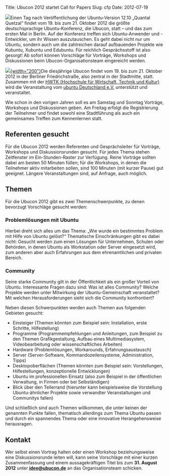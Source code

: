 Title: Ubucon 2012 startet Call for Papers
Slug: cfp
Date: 2012-07-19

![](http://verein.ubuntu-de.org/sites/all/themes/ubuntu-loco/logo.png)Einen
Tag nach Veröffentlichung der Ubuntu-Version 12.10 „Quantal Quetzal“
findet vom 19. bis zum 21. Oktober 2012 die größte deutschsprachige
Ubuntu-Konferenz, die Ubucon, statt – und das zum ersten Mal in Berlin.
Auf der Konferenz treffen sich Ubuntu-Anwender und -Entwickler, um ihr
Wissen auszutauschen. Es geht dabei nicht nur um Ubuntu, sondern auch um
die zahlreichen darauf aufbauenden Projekte wie Kubuntu, Xubuntu und
Edubuntu. Für reichlich Gesprächsstoff ist also gesorgt! Ab sofort
können Vorschläge für Vorträge, Workshops und Diskussionen beim
Ubucon-Organisationsteam eingereicht werden.

[![](http://media.cdn.ubuntu-de.org/portal/files/hwtk.jpg){width="200"}](http://media.cdn.ubuntu-de.org/portal/files/hwtk.jpg)Die
diesjährige Ubucon findet vom 19. bis zum 21. Oktober 2012 in der
Berliner Friedrichstraße, also zentral in der Stadtmitte, statt.
Zusammen mit der [HWTK (Hochschule für Wirtschaft, Technik und
Kultur)](http://hwtk.de) wird die Veranstaltung vom [ubuntu Deutschland
e.V.](http://verein.ubuntu-de.org/) unterstützt und veranstaltet.

Wie schon in den vorigen Jahren soll es am Samstag und Sonntag Vorträge,
Workshops und Diskussionen geben. Am Freitag erfolgt die Registrierung
der Teilnehmer und findet sowohl eine Stadtführung als auch ein
gemeinsames Treffen zum Kennenlernen statt.

## Referenten gesucht

Für die Ubucon 2012 werden Referenten und Gesprächsleiter für Vorträge,
Workshops und Diskussionsrunden gesucht. Für jedes Thema stehen
Zeitfenster im Ein-Stunden-Raster zur Verfügung. Reine Vorträge sollten
dabei am besten 50 Minuten füllen; für die Workshops, in denen die
Teilnehmer aktiv mitarbeiten sollen, sind 100 Minuten (mit kurzer Pause)
gut geeignet. Längere Veranstaltungen sind, auf Anfrage, auch möglich.

## Themen

Für die Ubucon 2012 gibt es zwei Themenschwerpunkte, zu denen bevorzugt
Vorschläge gesucht werden:

### Problemlösungen mit Ubuntu
Hierbei dreht sich alles um das Thema: „Wie wurde ein bestimmtes Problem
mit Hilfe von Ubuntu gelöst?“ Thematische Einschränkungen gibt es dabei
nicht: Gesucht werden zum einen Lösungen für Unternehmen, Schulen oder
Behörden, in denen Ubuntu als Workstation oder Server eingesetzt wird,
zum anderen aber auch Erfahrungen aus dem ehrenamtlichen und privaten
Bereich.

### Community
Seine starke Community gilt in der Öffentlichkeit als ein großer Vorteil
von Ubuntu. Interessante Fragen dazu sind: Was ist alles Community?
Welche Projekte werden unter Mitwirkung der Ubuntu-Gemeinschaft
veranstaltet? Mit welchen Herausforderungen sieht sich die Community
konfrontiert?

Neben diesen Schwerpunkten werden auch Themen aus folgenden Gebieten
gesucht:

-   Einsteiger (Themen könnten zum Beispiel sein: Installation, erste
    Schritte, Hilfestellung)
-   Programme (Programmempfehlungen und Anleitungen, zum Beispiel zu den
    Themen Grafikgestaltung, Aufbau eines Multimediasystem,
    Videobearbeitung oder wissenschaftliches Arbeiten)
-   Hardware (Problemlösungen, Workarounds, Erfahrungsaustausch)
-   Server (Server-Software, Kommandozeilensysteme, Administration,
    Tipps)
-   Desktopoberflächen (Themen könnten zum Beispiel sein: Vorstellungen,
    Hilfestellungen, konzeptionelle Entwicklungen)
-   Ubuntu im professionellen Einsatz (also zum Beispiel in der
    öffentlichen Verwaltung, in Firmen oder bei Selbständigen)
-   Blick über den Tellerrand (hierunter kann beispielsweise die
    Vorstellung Ubuntu-ähnlicher Projekte sowie verwandter
    Veranstaltungen und Communitys fallen)

Und schließlich sind auch Themen willkommen, die unter keinen der
genannten Punkte fallen, thematisch allerdings zum Thema Ubuntu passen
und durch ein spannendes Thema oder eine innovative Herangehensweise
herausragen.

## Kontakt

Wer selbst einen Vortrag halten oder einen Workshop beziehungsweise eine
Diskussionsrunde leiten will, kann seine Vorschläge mit einer kurzen
Zusammenfassung und einem aussagekräftigen Titel bis zum **31. August
2012** unter **idee@ubucon.de** an das Organisationsteam schicken.
